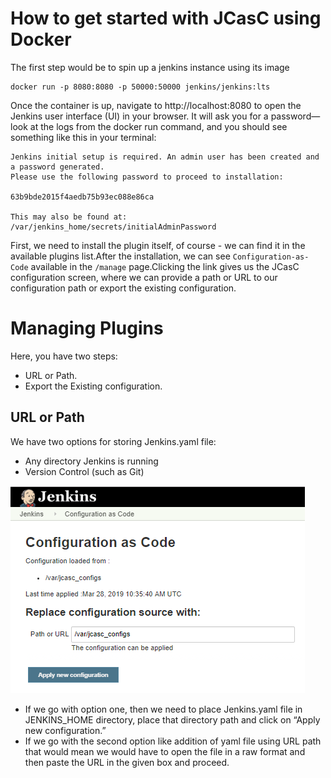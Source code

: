 # How to get started with JCasC using Docker

The first step would be to spin up a jenkins instance using its image

```
docker run -p 8080:8080 -p 50000:50000 jenkins/jenkins:lts
```

Once the container is up, navigate to http://localhost:8080 to open the Jenkins user interface (UI) in your browser. It will ask you for a password—look at the logs from the docker run command, and you should see something like this in your terminal:

```
Jenkins initial setup is required. An admin user has been created and a password generated.
Please use the following password to proceed to installation:
 
63b9bde2015f4aedb75b93ec088e86ca
 
This may also be found at: /var/jenkins_home/secrets/initialAdminPassword
```

First, we need to install the  plugin itself, of course - we can find it in the available plugins list.After the installation, we can see `Configuration-as-Code` available in the `/manage` page.Clicking the link gives us the JCasC configuration screen, where we can provide a path or URL to our configuration path or export the existing configuration.


# Managing Plugins

Here, you have two steps:

* URL or Path.
* Export the Existing configuration.

## URL or Path

We have two options for storing Jenkins.yaml file:

*  Any directory Jenkins is running
*  Version Control (such as Git)

![JCasC is coming](../images/jcascConfig.png)

* If we go with option one, then we need to place Jenkins.yaml file in JENKINS_HOME directory, place that directory path and click on “Apply new configuration.” 
* If we go with the second option like addition of yaml file using URL path that would mean we would have to open the file in a raw format and then paste the URL in the given box and proceed.